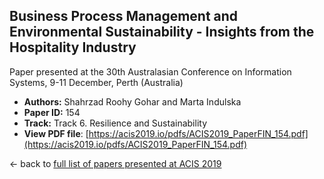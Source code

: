 ## Business Process Management and Environmental Sustainability - Insights from the Hospitality Industry

Paper presented at the 30th Australasian Conference on Information Systems, 9-11 December, Perth (Australia)
- **Authors:** Shahrzad Roohy Gohar and Marta Indulska
- **Paper ID:** 154
- **Track:** Track 6. Resilience and Sustainability
- **View PDF file**: [https://acis2019.io/pdfs/ACIS2019_PaperFIN_154.pdf](https://acis2019.io/pdfs/ACIS2019_PaperFIN_154.pdf)

&larr; back to [full list of papers presented at ACIS 2019](https://acis2019.io/)